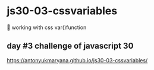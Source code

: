 # js30-03-cssvariables
🌄 working with css var()function
## day #3 challenge of javascript 30
https://antonyukmaryana.github.io/js30-03-cssvariables/
